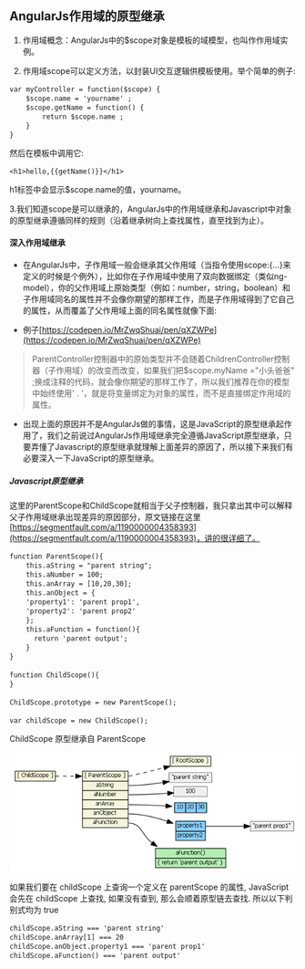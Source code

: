 ## AngularJs作用域的原型继承

1. 作用域概念：AngularJs中的$scope对象是模板的域模型，也叫作作用域实例。

2. 作用域scope可以定义方法，以封装UI交互逻辑供模板使用。举个简单的例子:

```
var myController = function($scope) {
    $scope.name = 'yourname' ;
    $scope.getName = function() {
        return $scope.name ;
    }
}
```

然后在模板中调用它:

```
<h1>hello,{{getName()}}</h1>
```

h1标签中会显示$scope.name的值，yourname。

3.我们知道scope是可以继承的，AngularJs中的作用域继承和Javascript中对象的原型继承遵循同样的规则（沿着继承树向上查找属性，直至找到为止）。

#### 深入作用域继承

* 在AngularJs中，子作用域一般会继承其父作用域（当指令使用scope:{...}来定义的时候是个例外），比如你在子作用域中使用了双向数据绑定（类似ng-model），你的父作用域上原始类型（例如：number，string，boolean）和子作用域同名的属性并不会像你期望的那样工作，而是子作用域得到了它自己的属性，从而覆盖了父作用域上面的同名属性就像下面:

* 例子[https://codepen.io/MrZwqShuai/pen/qXZWPe](https://codepen.io/MrZwqShuai/pen/qXZWPe)

> ParentController控制器中的原始类型并不会随着ChildrenController控制器（子作用域）的改变而改变，如果我们把$scope.myName ="小头爸爸" ;换成注释的代码，就会像你期望的那样工作了，所以我们推荐在你的模型中始终使用' . '，就是将变量绑定为对象的属性，而不是直接绑定作用域的属性。

* 出现上面的原因并不是AngularJs做的事情，这是JavaScript的原型继承起作用了，我们之前说过AngularJs作用域继承完全遵循JavaScript原型继承，只要弄懂了Javascript的原型继承就理解上面差异的原因了，所以接下来我们有必要深入一下JavaScript的原型继承。

##### Javascript原型继承

这里的ParentScope和ChildScope就相当于父子控制器，我只拿出其中可以解释父子作用域继承出现差异的原因部分，原文链接在这里[https://segmentfault.com/a/1190000004358393](https://segmentfault.com/a/1190000004358393)，讲的很详细了。

```
function ParentScope(){
    this.aString = "parent string";
    this.aNumber = 100;
    this.anArray = [10,20,30];
    this.anObject = {
    'property1': 'parent prop1',
    'property2': 'parent prop2' 
    };
    this.aFunction = function(){ 
      return 'parent output'; 
    }
}

function ChildScope(){    
}

ChildScope.prototype = new ParentScope();

var childScope = new ChildScope();
```

ChildScope 原型继承自 ParentScope

![](/assets/2810593304-56a4ca9accb89_articlex.png)

如果我们要在 childScope 上查询一个定义在 parentScope 的属性, JavaScript 会先在 childScope 上查找, 如果没有查到, 那么会顺着原型链去查找. 所以以下判别式均为 true

```
childScope.aString === 'parent string'
childScope.anArray[1] === 20
childScope.anObject.property1 === 'parent prop1'
childScope.aFunction() === 'parent output'
```



